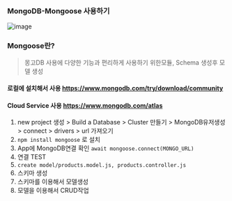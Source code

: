 ### MongoDB-Mongoose 사용하기
![image](https://github.com/foriinrangelen/ExpreeJS-MongoDB/assets/123726292/f44f333a-0f71-4e29-b544-fdfbb789ff62)

### Mongoose란?
> 몽고DB 사용에 다양한 기능과 편리하게 사용하기 위한모듈, Schema 생성후 모델 생성

#### 로컬에 설치해서 사용 https://www.mongodb.com/try/download/community

#### Cloud Service 사용 https://www.mongodb.com/atlas

1. new project 생성 > Build a Database > Cluster 만들기 > MongoDB유저생성 > connect > drivers > url 가져오기
2. `npm install mongoose` 로 설치
3.  App에 MongoDB연결 확인 `await mongoose.connect(MONGO_URL)`
4.  연결 TEST
5.  `create model/products.model.js, products.controller.js `
6. 스키마 생성
7. 스키마를 이용해서 모델생성
8. 모델을 이용해서 CRUD작업
